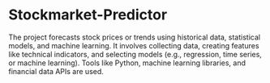 # Stockmarket-Predictor
The project forecasts stock prices or trends using historical data, statistical models, and machine learning. It involves collecting data, creating features like technical indicators, and selecting models (e.g., regression, time series, or machine learning). Tools like Python, machine learning libraries, and financial data APIs are used. 
